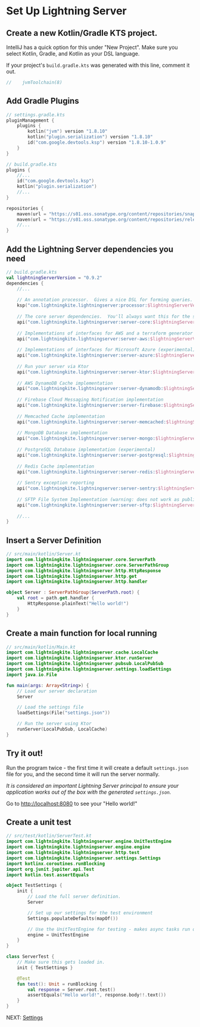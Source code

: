 # Set Up Lightning Server

## Create a new Kotlin/Gradle KTS project.

IntelliJ has a quick option for this under "New Project".  Make sure you select Kotlin, Gradle, and Kotlin as your DSL language.

If your project's `build.gradle.kts` was generated with this line, comment it out.

```kotlin
//    jvmToolchain(8)
```

## Add Gradle Plugins

```kotlin
// settings.gradle.kts
pluginManagement {
    plugins {
        kotlin("jvm") version "1.8.10"
        kotlin("plugin.serialization") version "1.8.10"
        id("com.google.devtools.ksp") version "1.8.10-1.0.9"
    }
}
```

```kotlin
// build.gradle.kts
plugins {
    //...
    id("com.google.devtools.ksp")
    kotlin("plugin.serialization")
    //...
}

repositories {
    maven(url = "https://s01.oss.sonatype.org/content/repositories/snapshots/")
    maven(url = "https://s01.oss.sonatype.org/content/repositories/releases/")
    //...
}
```

## Add the Lightning Server dependencies you need

```kotlin
// build.gradle.kts
val lightningServerVersion = "0.9.2"
dependencies {
    //...
    
    // An annotation processor.  Gives a nice DSL for forming queries.  You'll always want this.
    ksp("com.lightningkite.lightningserver:processor:$lightningServerVersion")
    
    // The core server dependencies.  You'll always want this for the server itself.
    api("com.lightningkite.lightningserver:server-core:$lightningServerVersion")
    
    // Implementations of interfaces for AWS and a terraform generator for deploying to Lambda/API Gateway
    api("com.lightningkite.lightningserver:server-aws:$lightningServerVersion")
    
    // Implementations of interfaces for Microsoft Azure (experimental)
    api("com.lightningkite.lightningserver:server-azure:$lightningServerVersion")
    
    // Run your server via Ktor
    api("com.lightningkite.lightningserver:server-ktor:$lightningServerVersion")
    
    // AWS DynamoDB Cache implementation
    api("com.lightningkite.lightningserver:server-dynamodb:$lightningServerVersion")
    
    // Firebase Cloud Messaging Notification implementation
    api("com.lightningkite.lightningserver:server-firebase:$lightningServerVersion")
    
    // Memcached Cache implementation
    api("com.lightningkite.lightningserver:server-memcached:$lightningServerVersion")
    
    // MongoDB Database implementation
    api("com.lightningkite.lightningserver:server-mongo:$lightningServerVersion")
    
    // PostgreSQL Database implementation (experimental)
    api("com.lightningkite.lightningserver:server-postgresql:$lightningServerVersion")
    
    // Redis Cache implementation
    api("com.lightningkite.lightningserver:server-redis:$lightningServerVersion")
    
    // Sentry exception reporting
    api("com.lightningkite.lightningserver:server-sentry:$lightningServerVersion")
    
    // SFTP File System Implementation (warning: does not work as public file store)
    api("com.lightningkite.lightningserver:server-sftp:$lightningServerVersion")
    
    //...
}
```

## Insert a Server Definition

```kotlin
// src/main/kotlin/Server.kt
import com.lightningkite.lightningserver.core.ServerPath
import com.lightningkite.lightningserver.core.ServerPathGroup
import com.lightningkite.lightningserver.http.HttpResponse
import com.lightningkite.lightningserver.http.get
import com.lightningkite.lightningserver.http.handler

object Server : ServerPathGroup(ServerPath.root) {
    val root = path.get.handler {
        HttpResponse.plainText("Hello world!")
    }
}
```

## Create a main function for local running

```kotlin
// src/main/kotlin/Main.kt
import com.lightningkite.lightningserver.cache.LocalCache
import com.lightningkite.lightningserver.ktor.runServer
import com.lightningkite.lightningserver.pubsub.LocalPubSub
import com.lightningkite.lightningserver.settings.loadSettings
import java.io.File

fun main(args: Array<String>) {
    // Load our server declaration
    Server

    // Load the settings file
    loadSettings(File("settings.json"))

    // Run the server using Ktor
    runServer(LocalPubSub, LocalCache)
}
```

## Try it out!

Run the program twice - the first time it will create a default `settings.json` file for you, and the second time it will run the server normally.

*It is considered an important Lightning Server principal to ensure your application works out of the box with the generated `settings.json`.*

Go to [http://localhost:8080](http://localhost:8080) to see your "Hello world!"

## Create a unit test

```kotlin
// src/test/kotlin/ServerTest.kt
import com.lightningkite.lightningserver.engine.UnitTestEngine
import com.lightningkite.lightningserver.engine.engine
import com.lightningkite.lightningserver.http.test
import com.lightningkite.lightningserver.settings.Settings
import kotlinx.coroutines.runBlocking
import org.junit.jupiter.api.Test
import kotlin.test.assertEquals

object TestSettings {
    init {
        // Load the full server definition.
        Server

        // Set up our settings for the test environment
        Settings.populateDefaults(mapOf())

        // Use the UnitTestEngine for testing - makes async tasks run on the spot for easy testing.
        engine = UnitTestEngine
    }
}

class ServerTest {
    // Make sure this gets loaded in.
    init { TestSettings }

    @Test
    fun test(): Unit = runBlocking {
        val response = Server.root.test()
        assertEquals("Hello world!", response.body!!.text())
    }
}
```

NEXT: [Settings](settings.md)

